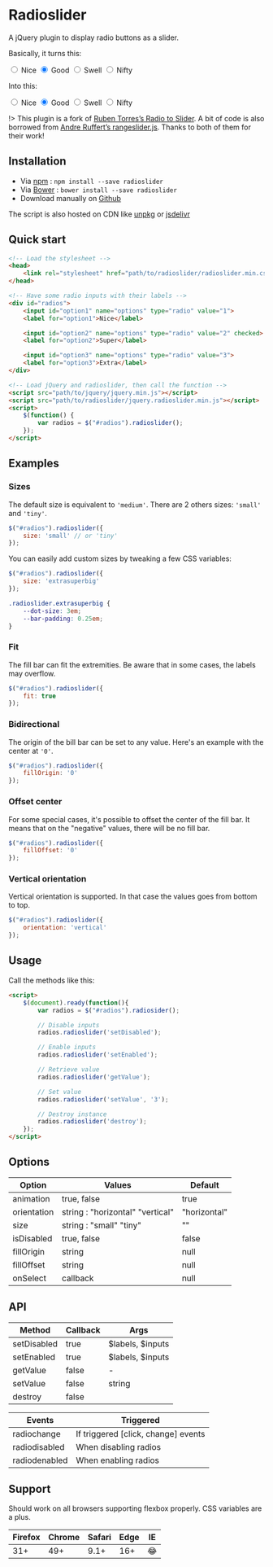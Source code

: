 # Radioslider

A jQuery plugin to display radio buttons as a slider.

Basically, it turns this:
<div>
<input id="opt1a" name="a" type="radio" value="nice">
<label for="opt1a">Nice</label>
<input id="opt2a" name="a" type="radio" value="good" checked>
<label for="opt2a">Good</label>
<input id="opt3a" name="a" type="radio" value="swell">
<label for="opt3a">Swell</label>
<input id="opt4a" name="a" type="radio" value="nifty">
<label for="opt4a">Nifty</label>
</div>

Into this:
<div id="radios-basic">
<input id="opt1b" name="b" type="radio" value="nice">
<label for="opt1b">Nice</label>
<input id="opt2b" name="b" type="radio" value="good" checked>
<label for="opt2b">Good</label>
<input id="opt3b" name="b" type="radio" value="swell">
<label for="opt3b">Swell</label>
<input id="opt4b" name="b" type="radio" value="nifty">
<label for="opt4b">Nifty</label>
</div>

!> This plugin is a fork of [Ruben Torres’s Radio to Slider](http://rubentd.com/radios-to-slider).
A bit of code is also borrowed from [Andre Ruffert’s rangeslider.js](https://rangeslider.js.org/).
Thanks to both of them for their work!

## Installation

* Via [npm](https://www.npmjs.org/) : ```npm install --save radioslider```
* Via [Bower](http://bower.io/) : ```bower install --save radioslider```
* Download manually on [Github](https://github.com/tcharlss/radioslider/releases)

The script is also hosted on CDN like [unpkg](https://unpkg.com/radioslider) or [jsdelivr](http://www.jsdelivr.com/#!radioslider)

## Quick start

```html
<!-- Load the stylesheet -->
<head>
    <link rel="stylesheet" href="path/to/radioslider/radioslider.min.css">
</head>

<!-- Have some radio inputs with their labels -->
<div id="radios">
    <input id="option1" name="options" type="radio" value="1">
    <label for="option1">Nice</label>

    <input id="option2" name="options" type="radio" value="2" checked>
    <label for="option2">Super</label>

    <input id="option3" name="options" type="radio" value="3">
    <label for="option3">Extra</label>
</div>

<!-- Load jQuery and radioslider, then call the function -->
<script src="path/to/jquery/jquery.min.js"></script>
<script src="path/to/radioslider/jquery.radioslider.min.js"></script>
<script>
    $(function() {
        var radios = $("#radios").radioslider();
    });
</script>
```

## Examples

### Sizes

The default size is equivalent to `'medium'`. There are 2 others sizes: `'small'` and `'tiny'`.

```javascript
$("#radios").radioslider({
    size: 'small' // or 'tiny'
});
```

You can easily add custom sizes by tweaking a few CSS variables:

```javascript
$("#radios").radioslider({
    size: 'extrasuperbig'
});
```

```css
.radioslider.extrasuperbig {
    --dot-size: 3em;
    --bar-padding: 0.25em;
}
```

### Fit

The fill bar can fit the extremities. Be aware that in some cases, the labels may overflow.

```javascript
$("#radios").radioslider({
    fit: true
});
```

### Bidirectional

The origin of the bill bar can be set to any value. Here's an example with the center at `'0'`.

```javascript
$("#radios").radioslider({
    fillOrigin: '0'
});
```

### Offset center

For some special cases, it's possible to offset the center of the fill bar. It means that on the "negative" values, there will be no fill bar.

```javascript
$("#radios").radioslider({
    fillOffset: '0'
});
```

### Vertical orientation

Vertical orientation is supported. In that case the values goes from bottom to top.

```javascript
$("#radios").radioslider({
    orientation: 'vertical'
});
```


## Usage

Call the methods like this:

```html
<script>
    $(document).ready(function(){
        var radios = $("#radios").radiosider();

        // Disable inputs
        radios.radioslider('setDisabled');

        // Enable inputs
        radios.radioslider('setEnabled');

        // Retrieve value
        radios.radioslider('getValue');

        // Set value
        radios.radioslider('setValue', '3');

        // Destroy instance
        radios.radioslider('destroy');
    });
</script>
```

## Options

Option       | Values      | Default
------------ | ----------- | --------
animation    | true, false | true
orientation  | string : "horizontal" "vertical" | "horizontal"
size         | string : "small" "tiny" | ""
isDisabled   | true, false | false
fillOrigin   | string      | null
fillOffset   | string      | null
onSelect     | callback    | null

## API

Method      | Callback | Args
----------- | -------- | ----------------
setDisabled | true     | $labels, $inputs
setEnabled  | true     | $labels, $inputs
getValue    | false    | -
setValue    | false    | string
destroy     | false    |

Events        | Triggered
------------- | -------------
radiochange   | If triggered [click, change] events
radiodisabled | When disabling radios
radiodenabled | When enabling radios

## Support

Should work on all browsers supporting flexbox properly.
CSS variables are a plus.

Firefox | Chrome | Safari | Edge | IE
--------|--------|--------|------|----
31+     | 49+    | 9.1+   |  16+ | 😂

<script>
  $('#radios-basic').radioslider({fit:true});
</script>
